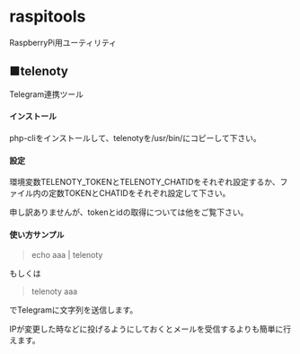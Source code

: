 # raspitools

RaspberryPi用ユーティリティ

## ■telenoty
Telegram連携ツール

#### インストール
php-cliをインストールして、telenotyを/usr/bin/にコピーして下さい。

#### 設定
環境変数TELENOTY_TOKENとTELENOTY_CHATIDをそれぞれ設定するか、ファイル内の定数TOKENとCHATIDをそれぞれ設定して下さい。

申し訳ありませんが、tokenとidの取得については他をご覧下さい。

#### 使い方サンプル
> echo aaa | telenoty

もしくは
> telenoty aaa

でTelegramに文字列を送信します。

IPが変更した時などに投げるようにしておくとメールを受信するよりも簡単に行えます。

